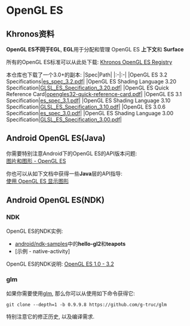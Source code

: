 # OpenGL ES

## Khronos资料
**OpenGL ES不同于EGL**, 
**EGL**用于分配和管理 OpenGL ES **上下文**和 **Surface**

所有的OpenGL ES标准可以从此处下载:
[Khronos OpenGL ES Registry](https://www.khronos.org/registry/OpenGL/index_es.php)

本仓库也下载了一个3.0+的副本:
|Spec|Path|
|:-|:-|
|OpenGL ES 3.2 Specifications|[es_spec_3.2.pdf](es_spec_3.2.pdf)|
|OpenGL ES Shading Language 3.20 Specification|[GLSL_ES_Specification_3.20.pdf](GLSL_ES_Specification_3.20.pdf)|
|OpenGL ES Quick Reference Card|[opengles32-quick-reference-card.pdf](opengles32-quick-reference-card.pdf)|
|OpenGL ES 3.1 Specification|[es_spec_3.1.pdf](es_spec_3.1.pdf)|
|OpenGL ES Shading Language 3.10 Specification|[GLSL_ES_Specification_3.10.pdf](GLSL_ES_Specification_3.10.pdf)|
|OpenGL ES 3.0.6 Specification|[es_spec_3.0.pdf](es_spec_3.0.pdf)|
|OpenGL ES Shading Language 3.00 Specification|[GLSL_ES_Specification_3.00.pdf](GLSL_ES_Specification_3.00.pdf)|

## Android OpenGL ES(Java)
你需要特别注意Android下的OpenGL ES的API版本问题:  
[图片和图形 - OpenGL ES](https://developer.android.com/training/graphics/opengl)  

你也可以从如下文档中获得一些**Java**层的API指导:  
[使用 OpenGL ES 显示图形](https://developer.android.com/training/graphics/opengl)

## Android OpenGL ES(NDK)

### NDK
OpenGL ES的NDK实例: 
* [android/ndk-samples](https://github.com/android/ndk-samples)中的**hello-gl2**和**teapots**
* [示例 - native-activity]


OpenGL ES的NDK说明: [OpenGL ES 1.0 - 3.2](https://developer.android.com/ndk/guides/stable_apis#opengl_es_10_)

### glm
如果你需要使用[glm](https://github.com/g-truc/glm), 那么你可以从使用如下命令获得它:
```
git clone --depth=1 -b 0.9.9.8 https://github.com/g-truc/glm
```
特别注意它的修正历史, 以及编译需求.